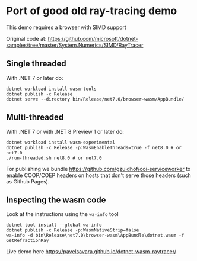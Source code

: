 # Port of good old ray-tracing demo


This demo requires a browser with SIMD support

Original code at: https://github.com/microsoft/dotnet-samples/tree/master/System.Numerics/SIMD/RayTracer

## Single threaded

With .NET 7 or later do:

```
dotnet workload install wasm-tools
dotnet publish -c Release
dotnet serve --directory bin/Release/net7.0/browser-wasm/AppBundle/
```

## Multi-threaded

With .NET 7 or with .NET 8 Preview 1 or later do:

```
dotnet workload install wasm-experimental
dotnet publish -c Release -p:WasmEnableThreads=true -f net8.0 # or net7.0
./run-threaded.sh net8.0 # or net7.0
```

For publishing we bundle https://github.com/gzuidhof/coi-serviceworker to enable COOP/COEP headers on hosts that don't serve those headers (such as Github Pages).

## Inspecting the wasm code

Look at the instructions using the `wa-info` tool

```
dotnet tool install --global wa-info
dotnet publish -c Release -p:WasmNativeStrip=false
wa-info -d bin\Release\net7.0\browser-wasm\AppBundle\dotnet.wasm -f GetRefractionRay
```

Live demo here https://pavelsavara.github.io/dotnet-wasm-raytracer/
